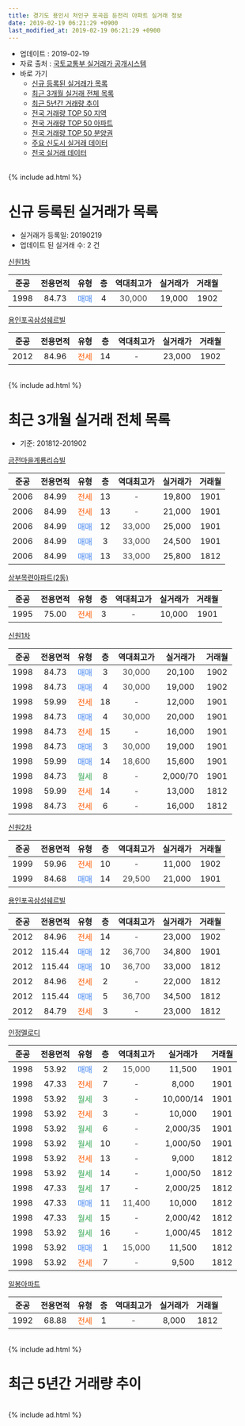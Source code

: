```yaml
---
title: 경기도 용인시 처인구 포곡읍 둔전리 아파트 실거래 정보
date: 2019-02-19 06:21:29 +0900
last_modified_at: 2019-02-19 06:21:29 +0900
---
```


* 업데이트 : 2019-02-19
* 자료 출처 : [국토교통부 실거래가 공개시스템](http://rt.molit.go.kr)
* 바로 가기
    * [신규 등록된 실거래가 목록](#신규-등록된-실거래가-목록)
    * [최근 3개월 실거래 전체 목록](#최근-3개월-실거래-전체-목록)
    * [최근 5년간 거래량 추이](#최근-5년간-거래량-추이)
    * [전국 거래량 TOP 50 지역](https://inasie.github.io/apt-trade-info/최근-3개월-전국에서-가장-거래가-많이-발생한-지역)
    * [전국 거래량 TOP 50 아파트](https://inasie.github.io/apt-trade-info/최근-3개월-전국에서-가장-거래가-많이-발생한-아파트)
    * [전국 거래량 TOP 50 분양권](https://inasie.github.io/apt-trade-info/최근-3개월-전국에서-가장-거래가-많이-발생한-분양권)
    * [주요 신도시 실거래 데이터](https://inasie.github.io/apt-trade-info/주요-신도시)
    * [전국 실거래 데이터](https://inasie.github.io/apt-trade-info/전국)
<br>
{% include ad.html %}
<br>

# 신규 등록된 실거래가 목록
* 실거래가 등록일: 20190219
* 업데이트 된 실거래 수: 2 건


[신원1차](https://search.naver.com/search.naver?query=%EA%B2%BD%EA%B8%B0%EB%8F%84+%EC%9A%A9%EC%9D%B8%EC%8B%9C+%EC%B2%98%EC%9D%B8%EA%B5%AC+%ED%8F%AC%EA%B3%A1%EC%9D%8D+%EB%91%94%EC%A0%84%EB%A6%AC+%EC%8B%A0%EC%9B%901%EC%B0%A8)

|준공|전용면적|유형|층|역대최고가|실거래가|거래월|
|:---:|:---:|:---:|:---:|:---:|:---:|:---:|
|1998|84.73|<span style="color:#4285f3">매매</span>|4|<span style="color:#444444">30,000</span>|19,000|1902|

[용인포곡삼성쉐르빌](https://search.naver.com/search.naver?query=%EA%B2%BD%EA%B8%B0%EB%8F%84+%EC%9A%A9%EC%9D%B8%EC%8B%9C+%EC%B2%98%EC%9D%B8%EA%B5%AC+%ED%8F%AC%EA%B3%A1%EC%9D%8D+%EB%91%94%EC%A0%84%EB%A6%AC+%EC%9A%A9%EC%9D%B8%ED%8F%AC%EA%B3%A1%EC%82%BC%EC%84%B1%EC%89%90%EB%A5%B4%EB%B9%8C)

|준공|전용면적|유형|층|역대최고가|실거래가|거래월|
|:---:|:---:|:---:|:---:|:---:|:---:|:---:|
|2012|84.96|<span style="color:#ff5a00">전세</span>|14|<span style="color:#444444">-</span>|23,000|1902|


<br>
{% include ad.html %}
<br>

# 최근 3개월 실거래 전체 목록
* 기준: 201812-201902


[금전마을계룡리슈빌](https://search.naver.com/search.naver?query=%EA%B2%BD%EA%B8%B0%EB%8F%84+%EC%9A%A9%EC%9D%B8%EC%8B%9C+%EC%B2%98%EC%9D%B8%EA%B5%AC+%ED%8F%AC%EA%B3%A1%EC%9D%8D+%EB%91%94%EC%A0%84%EB%A6%AC+%EA%B8%88%EC%A0%84%EB%A7%88%EC%9D%84%EA%B3%84%EB%A3%A1%EB%A6%AC%EC%8A%88%EB%B9%8C)

|준공|전용면적|유형|층|역대최고가|실거래가|거래월|
|:---:|:---:|:---:|:---:|:---:|:---:|:---:|
|2006|84.99|<span style="color:#ff5a00">전세</span>|13|<span style="color:#444444">-</span>|19,800|1901|
|2006|84.99|<span style="color:#ff5a00">전세</span>|13|<span style="color:#444444">-</span>|21,000|1901|
|2006|84.99|<span style="color:#4285f3">매매</span>|12|<span style="color:#444444">33,000</span>|25,000|1901|
|2006|84.99|<span style="color:#4285f3">매매</span>|3|<span style="color:#444444">33,000</span>|24,500|1901|
|2006|84.99|<span style="color:#4285f3">매매</span>|13|<span style="color:#444444">33,000</span>|25,800|1812|

[상부목련아파트(2동)](https://search.naver.com/search.naver?query=%EA%B2%BD%EA%B8%B0%EB%8F%84+%EC%9A%A9%EC%9D%B8%EC%8B%9C+%EC%B2%98%EC%9D%B8%EA%B5%AC+%ED%8F%AC%EA%B3%A1%EC%9D%8D+%EB%91%94%EC%A0%84%EB%A6%AC+%EC%83%81%EB%B6%80%EB%AA%A9%EB%A0%A8%EC%95%84%ED%8C%8C%ED%8A%B8%282%EB%8F%99%29)

|준공|전용면적|유형|층|역대최고가|실거래가|거래월|
|:---:|:---:|:---:|:---:|:---:|:---:|:---:|
|1995|75.00|<span style="color:#ff5a00">전세</span>|3|<span style="color:#444444">-</span>|10,000|1901|

[신원1차](https://search.naver.com/search.naver?query=%EA%B2%BD%EA%B8%B0%EB%8F%84+%EC%9A%A9%EC%9D%B8%EC%8B%9C+%EC%B2%98%EC%9D%B8%EA%B5%AC+%ED%8F%AC%EA%B3%A1%EC%9D%8D+%EB%91%94%EC%A0%84%EB%A6%AC+%EC%8B%A0%EC%9B%901%EC%B0%A8)

|준공|전용면적|유형|층|역대최고가|실거래가|거래월|
|:---:|:---:|:---:|:---:|:---:|:---:|:---:|
|1998|84.73|<span style="color:#4285f3">매매</span>|3|<span style="color:#444444">30,000</span>|20,100|1902|
|1998|84.73|<span style="color:#4285f3">매매</span>|4|<span style="color:#444444">30,000</span>|19,000|1902|
|1998|59.99|<span style="color:#ff5a00">전세</span>|18|<span style="color:#444444">-</span>|12,000|1901|
|1998|84.73|<span style="color:#4285f3">매매</span>|4|<span style="color:#444444">30,000</span>|20,000|1901|
|1998|84.73|<span style="color:#ff5a00">전세</span>|15|<span style="color:#444444">-</span>|16,000|1901|
|1998|84.73|<span style="color:#4285f3">매매</span>|3|<span style="color:#444444">30,000</span>|19,000|1901|
|1998|59.99|<span style="color:#4285f3">매매</span>|14|<span style="color:#444444">18,600</span>|15,600|1901|
|1998|84.73|<span style="color:#34a853">월세</span>|8|<span style="color:#444444">-</span>|2,000/70|1901|
|1998|59.99|<span style="color:#ff5a00">전세</span>|14|<span style="color:#444444">-</span>|13,000|1812|
|1998|84.73|<span style="color:#ff5a00">전세</span>|6|<span style="color:#444444">-</span>|16,000|1812|

[신원2차](https://search.naver.com/search.naver?query=%EA%B2%BD%EA%B8%B0%EB%8F%84+%EC%9A%A9%EC%9D%B8%EC%8B%9C+%EC%B2%98%EC%9D%B8%EA%B5%AC+%ED%8F%AC%EA%B3%A1%EC%9D%8D+%EB%91%94%EC%A0%84%EB%A6%AC+%EC%8B%A0%EC%9B%902%EC%B0%A8)

|준공|전용면적|유형|층|역대최고가|실거래가|거래월|
|:---:|:---:|:---:|:---:|:---:|:---:|:---:|
|1999|59.96|<span style="color:#ff5a00">전세</span>|10|<span style="color:#444444">-</span>|11,000|1902|
|1999|84.68|<span style="color:#4285f3">매매</span>|14|<span style="color:#444444">29,500</span>|21,000|1901|

[용인포곡삼성쉐르빌](https://search.naver.com/search.naver?query=%EA%B2%BD%EA%B8%B0%EB%8F%84+%EC%9A%A9%EC%9D%B8%EC%8B%9C+%EC%B2%98%EC%9D%B8%EA%B5%AC+%ED%8F%AC%EA%B3%A1%EC%9D%8D+%EB%91%94%EC%A0%84%EB%A6%AC+%EC%9A%A9%EC%9D%B8%ED%8F%AC%EA%B3%A1%EC%82%BC%EC%84%B1%EC%89%90%EB%A5%B4%EB%B9%8C)

|준공|전용면적|유형|층|역대최고가|실거래가|거래월|
|:---:|:---:|:---:|:---:|:---:|:---:|:---:|
|2012|84.96|<span style="color:#ff5a00">전세</span>|14|<span style="color:#444444">-</span>|23,000|1902|
|2012|115.44|<span style="color:#4285f3">매매</span>|12|<span style="color:#444444">36,700</span>|34,800|1901|
|2012|115.44|<span style="color:#4285f3">매매</span>|10|<span style="color:#444444">36,700</span>|33,000|1812|
|2012|84.96|<span style="color:#ff5a00">전세</span>|2|<span style="color:#444444">-</span>|22,000|1812|
|2012|115.44|<span style="color:#4285f3">매매</span>|5|<span style="color:#444444">36,700</span>|34,500|1812|
|2012|84.79|<span style="color:#ff5a00">전세</span>|3|<span style="color:#444444">-</span>|23,000|1812|

[인정멜로디](https://search.naver.com/search.naver?query=%EA%B2%BD%EA%B8%B0%EB%8F%84+%EC%9A%A9%EC%9D%B8%EC%8B%9C+%EC%B2%98%EC%9D%B8%EA%B5%AC+%ED%8F%AC%EA%B3%A1%EC%9D%8D+%EB%91%94%EC%A0%84%EB%A6%AC+%EC%9D%B8%EC%A0%95%EB%A9%9C%EB%A1%9C%EB%94%94)

|준공|전용면적|유형|층|역대최고가|실거래가|거래월|
|:---:|:---:|:---:|:---:|:---:|:---:|:---:|
|1998|53.92|<span style="color:#4285f3">매매</span>|2|<span style="color:#444444">15,000</span>|11,500|1901|
|1998|47.33|<span style="color:#ff5a00">전세</span>|7|<span style="color:#444444">-</span>|8,000|1901|
|1998|53.92|<span style="color:#34a853">월세</span>|3|<span style="color:#444444">-</span>|10,000/14|1901|
|1998|53.92|<span style="color:#ff5a00">전세</span>|3|<span style="color:#444444">-</span>|10,000|1901|
|1998|53.92|<span style="color:#34a853">월세</span>|6|<span style="color:#444444">-</span>|2,000/35|1901|
|1998|53.92|<span style="color:#34a853">월세</span>|10|<span style="color:#444444">-</span>|1,000/50|1901|
|1998|53.92|<span style="color:#ff5a00">전세</span>|13|<span style="color:#444444">-</span>|9,000|1812|
|1998|53.92|<span style="color:#34a853">월세</span>|14|<span style="color:#444444">-</span>|1,000/50|1812|
|1998|47.33|<span style="color:#34a853">월세</span>|17|<span style="color:#444444">-</span>|2,000/25|1812|
|1998|47.33|<span style="color:#4285f3">매매</span>|11|<span style="color:#444444">11,400</span>|10,000|1812|
|1998|47.33|<span style="color:#34a853">월세</span>|15|<span style="color:#444444">-</span>|2,000/42|1812|
|1998|53.92|<span style="color:#34a853">월세</span>|16|<span style="color:#444444">-</span>|1,000/45|1812|
|1998|53.92|<span style="color:#4285f3">매매</span>|1|<span style="color:#444444">15,000</span>|11,500|1812|
|1998|53.92|<span style="color:#ff5a00">전세</span>|7|<span style="color:#444444">-</span>|9,500|1812|

[일봉아파트](https://search.naver.com/search.naver?query=%EA%B2%BD%EA%B8%B0%EB%8F%84+%EC%9A%A9%EC%9D%B8%EC%8B%9C+%EC%B2%98%EC%9D%B8%EA%B5%AC+%ED%8F%AC%EA%B3%A1%EC%9D%8D+%EB%91%94%EC%A0%84%EB%A6%AC+%EC%9D%BC%EB%B4%89%EC%95%84%ED%8C%8C%ED%8A%B8)

|준공|전용면적|유형|층|역대최고가|실거래가|거래월|
|:---:|:---:|:---:|:---:|:---:|:---:|:---:|
|1992|68.88|<span style="color:#ff5a00">전세</span>|1|<span style="color:#444444">-</span>|8,000|1812|


<br>
{% include ad.html %}
<br>

# 최근 5년간 거래량 추이


<div style="width:100%;">
    <canvas id="deal_progress" height="200"></canvas>
</div>

<script>
new Chart(document.getElementById("deal_progress"), {
    type: 'line',
    data: {
        labels: ['201402','201403','201404','201405','201406','201407','201408','201409','201410','201411','201412','201501','201502','201503','201504','201505','201506','201507','201508','201509','201510','201511','201512','201601','201602','201603','201604','201605','201606','201607','201608','201609','201610','201611','201612','201701','201702','201703','201704','201705','201706','201707','201708','201709','201710','201711','201712','201801','201802','201803','201804','201805','201806','201807','201808','201809','201810','201811','201812','201901','201902'],
        datasets: [{
            label: '매매',
            pointRadius: 1,
            data: [45, 53, 24, 22, 16, 23, 24, 23, 20, 19, 15, 19, 19, 42, 27, 18, 28, 19, 16, 18, 14, 16, 11, 15, 13, 27, 22, 11, 15, 29, 7, 18, 21, 15, 9, 16, 15, 17, 16, 11, 15, 13, 15, 23, 13, 10, 12, 10, 11, 19, 11, 9, 12, 16, 20, 13, 14, 9, 5, 8, 2],
            borderColor: "rgba(255, 201, 14, 1)",
            backgroundColor: "rgba(255, 201, 14, 0.5)",
            fill: false,
            lineTension: 0
        },{
            label: '전월세',
            pointRadius: 1,
            data: [20, 28, 24, 16, 19, 16, 14, 16, 16, 23, 13, 16, 19, 26, 12, 10, 10, 16, 9, 12, 21, 10, 21, 16, 11, 10, 15, 17, 15, 16, 12, 23, 16, 14, 8, 18, 17, 14, 12, 10, 12, 11, 10, 14, 9, 20, 16, 18, 9, 15, 13, 11, 12, 16, 9, 21, 8, 16, 11, 11, 2],
            borderColor: "rgba(0, 141, 185, 1)",
            backgroundColor: "rgba(0, 141, 185, 0.5)",
            fill: false,
            lineTension: 0
        }
        ]
    },
    options: {
        responsive: true,
        title: {
            display: false
        },
        tooltips: {
            mode: 'index',
            intersect: false
        },
        hover: {
            mode: 'nearest',
            intersect: true
        },
        scales: {
            xAxes: [{
                display: true,
                scaleLabel: {
                    display: true,
                    labelString: '년/월'
                }
            }],
            yAxes: [{
                display: true,
                ticks: {
                    suggestedMin: 0,
                },
                scaleLabel: {
                    display: true,
                    labelString: '실거래 수'
                }
            }]
        }
    }
});

</script>


<br>
{% include ad.html %}
<br>


